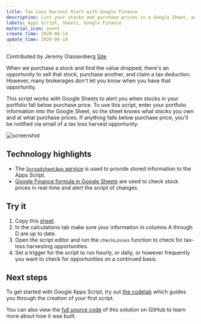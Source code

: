 ```yaml
---
title: Tax Loss Harvest Alert with Google Finance
description: List your stocks and purchase prices in a Google Sheet, and this script will alert you if you can sell the stock for a "tax loss harvest."
labels: Apps Script, Sheets, Google Finance
material_icon: event
create_time: 2020-06-14
update_time: 2020-06-14
---
```


Contributed by Jeremy Glassenberg [Site](https://www.apistrategist.com)

When we purchase a stock and find the value dropped, there's an opportunity to sell that stock, purchase another, and claim a tax deduction.  However, many brokerages don't let you know when you have that opportunity.  

This script works with Google Sheets to alert you when stocks in your portfolio fall below purchase price.  To use this script, enter your portfolio information into the Google Sheet, so the sheet knows what stocks you own and at what purchase prices. If anything falls below purchase price, you'll be notified via email of a tax loss harvest opportunity.

![screenshot](https://cdn.jsdelivr.net/gh/googleworkspace/solutions@master/tax-loss-harvest-alerts/screenshot.png)

## Technology highlights

- The [`SpreadsheetApp` service][spreadsheetapp-docs] is used to provide stored information to the Apps Script.
- [Google Finance formula in Google Sheets](https://support.google.com/docs/answer/3093281?hl=en) are used to check stock prices in real-time and alert the script of changes.


## Try it

1. Copy this [sheet][sheet-copy].
2. In the calculations tab make sure your information in columns A through D are up to date.
3. Open the script editor and run the `checkLosses` function to check for tax-loss
   harvesting opportunities.
4. Set a trigger for the script to run hourly, or daily, or however frequently you want to check for opportunities on a continued basis.

## Next steps

To get started with Google Apps Script, try out [the codelab][codelab]
which guides you through the creation of your first script.

You can also view the [full source code][github] of this solution on GitHub to
learn more about how it was built.


[github]: https://github.com/googleworkspace/solutions/blob/master/tax-loss-harvest-alerts
[spreadsheetapp-docs]: https://developers.google.com/apps-script/reference/spreadsheet/spreadsheet-app
[sheet-copy]: https://docs.google.com/spreadsheets/d/1p389iohh_XVsYbj7EYz1xIbNSYz90k5yckAQ-fWA3C8/copy
[codelab]: https://codelabs.developers.google.com/codelabs/apps-script-intro
